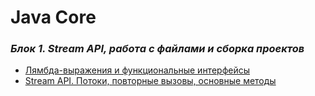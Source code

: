 # Java Core

### *Блок 1. Stream API, работа с файлами и сборка проектов*
* [Лямбда-выражения и функциональные интерфейсы]()
* [Stream API. Потоки, повторные вызовы, основные методы]()